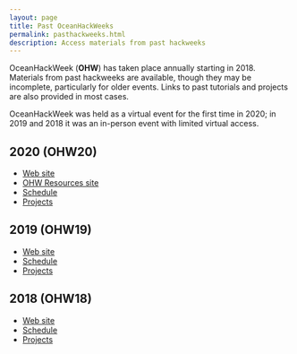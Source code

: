 ```yaml
---
layout: page
title: Past OceanHackWeeks
permalink: pasthackweeks.html
description: Access materials from past hackweeks
---
```


OceanHackWeek (**OHW**) has taken place annually starting in 2018. Materials from past hackweeks are available, though they may be incomplete, particularly for older events. Links to past tutorials and projects are also provided in most cases.

OceanHackWeek was held as a virtual event for the first time in 2020; in 2019 and 2018 it was an in-person event with limited virtual access.

## 2020 (OHW20)

- [Web site](https://oceanhackweek.github.io/ohw20/)
- [OHW Resources site](https://oceanhackweek.github.io/ohw-resources/)
- [Schedule](https://oceanhackweek.github.io/ohw-resources/schedule/)
- [Projects](projects_2020.html)

## 2019 (OHW19)

- [Web site](https://oceanhackweek.github.io/ohw19/)
- [Schedule](https://oceanhackweek.github.io/ohw19/curriculum_2019.html)
- [Projects](https://oceanhackweek.github.io/ohw19/projects_2019.html)

## 2018 (OHW18)

- [Web site](https://oceanhackweek.github.io/ohw2018/)
- [Schedule](https://oceanhackweek.github.io/ohw2018/schedule.html)
- [Projects](https://oceanhackweek.github.io/ohw2018/projects.html)
